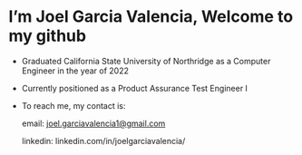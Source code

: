 # I’m Joel Garcia Valencia, Welcome to my github

-  Graduated California State University of Northridge as a Computer Engineer in the year of 2022
-  Currently positioned as a Product Assurance Test Engineer I
-  To reach me, my contact is:
  
   email: joel.garciavalencia1@gmail.com  
   
   linkedin: linkedin.com/in/joelgarciavalencia/

<!---
joelgarcia1/joelgarcia1 is a ✨ special ✨ repository because its `README.md` (this file) appears on your GitHub profile.
You can click the Preview link to take a look at your changes.
--->
